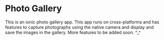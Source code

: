 # Photo Gallery

This is an ionic photo gallery app. This app runs on cross-platforms and has features to capture photographs using the native camera and display and save the images in the gallery. More features to be added soon. ^_^
